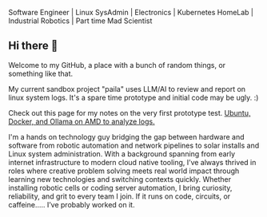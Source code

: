 Software Engineer | Linux SysAdmin | Electronics | Kubernetes HomeLab | Industrial Robotics | Part time Mad Scientist

## Hi there 👋

Welcome to my GitHub, a place with a bunch of random things, or something like that.


My current sandbox project "paila" uses LLM/AI to review and report on linux system logs. It's a spare time prototype and initial code may be ugly. :)

Check out this page for my notes on the very first prototype test.
[Ubuntu, Docker, and Ollama on AMD to analyze logs.](https://cmayen.github.io/pages/ubuntu-docker-ollama-rocm-log-analyzer) <!-- {:target="_blank" rel="noopener"} -->


<!--
**cmayen/cmayen** is a ✨ _special_ ✨ repository because its `README.md` (this file) appears on your GitHub profile.

Here are some ideas to get you started:

- 🔭 I’m currently working on ...
- 🌱 I’m currently learning ...
- 👯 I’m looking to collaborate on ...
- 🤔 I’m looking for help with ...
- 💬 Ask me about ...
- 📫 How to reach me: ...
- 😄 Pronouns: ...
- ⚡ Fun fact: ...
-->


I'm a hands on technology guy bridging the gap between hardware and software from robotic automation and network pipelines to solar installs and Linux system administration. With a background spanning from early internet infrastructure to modern cloud native tooling, I’ve always thrived in roles where creative problem solving meets real world impact through learning new technologies and switching contexts quickly. Whether installing robotic cells or coding server automation, I bring curiosity, reliability, and grit to every team I join. If it runs on code, circuits, or caffeine..... I’ve probably worked on it.

